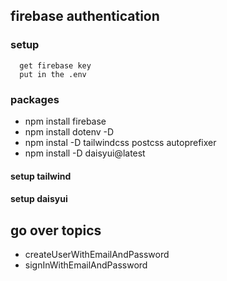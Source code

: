 ## firebase authentication

### setup

```
  get firebase key
  put in the .env

```

### packages

- npm install firebase
- npm install dotenv -D
- npm instal -D tailwindcss postcss autoprefixer
- npm install -D daisyui@latest

#### setup tailwind

#### setup daisyui

## go over topics

- createUserWithEmailAndPassword
- signInWithEmailAndPassword
